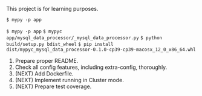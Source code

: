 This project is for learning purposes.

<code>$ mypy -p app</code>

<code>$ mypy -p app</code>
<code>$ mypyc app/mysql_data_processor/_mysql_data_processor.py</code>
<code>$ python build/setup.py bdist_wheel</code>
<code>$ pip install dist/mypyc_mysql_data_processor-0.1.0-cp39-cp39-macosx_12_0_x86_64.whl</code>

1. Prepare proper README.
2. Check all config features, including extra-config, thoroughly.
3. (NEXT) Add Dockerfile.
4. (NEXT) Implement running in Cluster mode.
5. (NEXT) Prepare test coverage.
